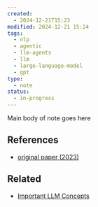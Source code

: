 ```yaml
---
created:
  - 2024-12-21T15:23
modified: 2024-12-21 15:24
tags:
  - nlp
  - agentic
  - llm-agents
  - llm
  - large-language-model
  - gpt
type:
  - note
status:
  - in-progress
---
```

Main body of note goes here
## References
* [original paper (2023)](https://arxiv.org/abs/2309.02427)
## Related
* [Important LLM Concepts](Important%20LLM%20Concepts.md)